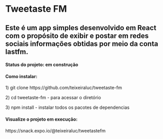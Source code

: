 # Tweetaste FM

## Este é um app simples desenvolvido em React com o propósito de exibir e postar em redes sociais informações obtidas por meio da conta lastfm.

<h4>Status do projeto: em construção</h4>

<h4>Como instalar:</h4>
<p>1) git clone https://github.com/teixeiraluc/tweetaste-fm</p>
<p>2) cd tweetaste-fm - para acessar o diretório</p>
<p>3) npm install - instalar todos os pacotes de dependencias</p>

<h4>Visualize o projeto em execução:</h4>
https://snack.expo.io/@teixeiraluc/tweetastefm
